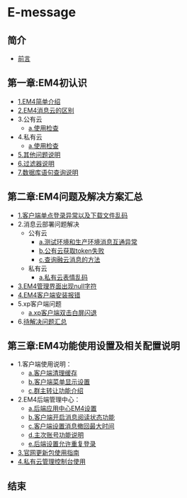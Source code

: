 # E-message

## 简介

* [前言](README.md)

## 第一章:EM4初认识

* [1.EM4简单介绍](chapter1/E4info.md)
* [2.EM4消息云的区别](chapter1/E4cloudDiff.md)
* 3.公有云
    * [a.使用检查](chapter1/ronghubCheck.md)
* 4.私有云
    * [a.使用检查](chapter1/privateCloudCheck.md)
* [5.其他问题说明](chapter1/otherQue.md)
* [6.过滤器说明](chapter1/filterInfo.md)
* [7.数据库语句查询说明](chapter1/dataQuery.md)

## 第二章:EM4问题及解决方案汇总

* [1.客户端单点登录异常以及下载文件乱码](chapter2/E4login.md)
* 2.消息云部署问题解决
    * 公有云
        * [a.测试环境和生产环境消息互通异常](chapter2/testAndMainRongChao.md)
        * [b.公有云获取token失败](chapter2/RongGetTokenError.md)
        * [c.查询融云消息的方法](chapter2/getRongMessage.md)
    * 私有云
        * [a.私有云表情乱码](chapter2/PrivateClondEmoji.md)
* [3.EM4管理界面出现null字符](chapter2/E4nullSolve.md)
* [4.EM4客户端安装报错](chapter2/E4installChErr.md)
* 5.xp客户端问题
    * [a.xp客户端双击白屏闪退](chapter2/xp/xpClientQuit.md)
* 6.[待解决问题汇总](chapter2/UnSolveQue.md)

## 第三章:EM4功能使用设置及相关配置说明

* 1.客户端使用说明：
    * [a.客户端清理缓存](chapter3/setE4clean.md)
    * [b.客户端菜单显示设置](chapter3/FrontMenuSet.md)
    * [c.群主转让功能介绍](chapter3/GroupChange.md)
* 2.EM4后端管理中心：
    * [a.后端应用中心EM4设置](chapter3/E4managePage.md)
    * [b.客户端开启消息阅读状态功能](chapter3/MessageStatus.md)
    * [c.客户端设置消息撤回最大时间](chapter3/MessageWithDrawSet.md)
    * [d.主次账号功能说明](chapter3/MainMinorAccount.md)
    * [e.后端设置允许重复登录](chapter3/AllowSecLogin.md)
* [3.官网更新包使用指南](chapter3/updateEmessage.md)
* [4.私有云管理控制台使用](chapter3/privateCloudManage.md)

## 结束
